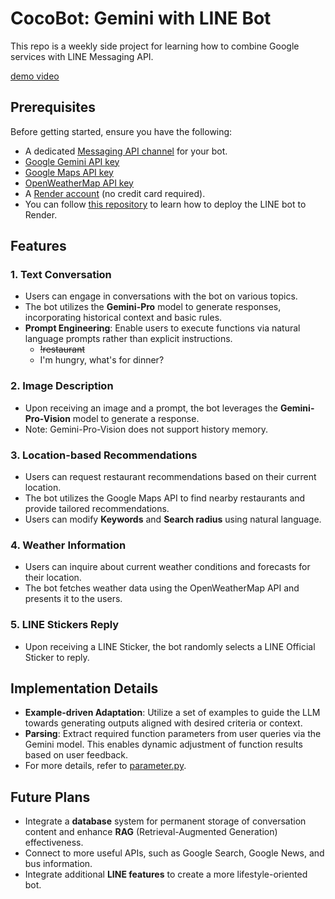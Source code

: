 # CocoBot: Gemini with LINE Bot

This repo is a weekly side project for learning how to combine Google services with  LINE Messaging API.

[demo video](https://drive.google.com/file/d/1uGDsA6SwURRst06lIKqHCf0U7uCbkg4s/view?usp=drive_link)
## Prerequisites
Before getting started, ensure you have the following:
- A dedicated [Messaging API channel](https://developers.line.biz/en/docs/messaging-api/getting-started/) for your bot.
- [Google Gemini API key](https://ai.google.dev/?gad_source=1&gclid=Cj0KCQjwwYSwBhDcARIsAOyL0fg2TKRmD0X3U-M9uM0aj5aWsmJOPDBpRare6pMc1oujvC9Z0wVHbKQaAi08EALw_wcB)
- [Google Maps API key](https://developers.google.com/maps?hl=zh-tw)
- [OpenWeatherMap API key](https://openweathermap.org/api)
- A [Render account](https://dashboard.render.com/register) (no credit card required).
- You can follow [this repository](https://github.com/haojiwu/line-bot-python-on-render) to learn how to deploy the LINE bot to Render.

## Features

### 1. Text Conversation
- Users can engage in conversations with the bot on various topics.
- The bot utilizes the **Gemini-Pro** model to generate responses, incorporating historical context and basic rules.
- **Prompt Engineering**: Enable users to execute functions via natural language prompts rather than explicit instructions.
    - ~~!restaurant~~ 
    - I'm hungry, what's for dinner?

### 2. Image Description
- Upon receiving an image and a prompt, the bot leverages the **Gemini-Pro-Vision** model to generate a response.
- Note: Gemini-Pro-Vision does not support history memory.

### 3. Location-based Recommendations
- Users can request restaurant recommendations based on their current location.
- The bot utilizes the Google Maps API to find nearby restaurants and provide tailored recommendations.
- Users can modify **Keywords** and **Search radius** using natural language.

### 4. Weather Information
- Users can inquire about current weather conditions and forecasts for their location.
- The bot fetches weather data using the OpenWeatherMap API and presents it to the users.

### 5. LINE Stickers Reply
- Upon receiving a LINE Sticker, the bot randomly selects a LINE Official Sticker to reply.

## Implementation Details
- **Example-driven Adaptation**: Utilize a set of examples to guide the LLM towards generating outputs aligned with desired criteria or context.
- **Parsing**: Extract required function parameters from user queries via the Gemini model. This enables dynamic adjustment of function results based on user feedback.
- For more details, refer to [parameter.py](https://github.com/KappaBarbarosa/CocoBot/blob/master/parameters.py).

## Future Plans
- Integrate a **database** system for permanent storage of conversation content and enhance **RAG** (Retrieval-Augmented Generation) effectiveness.
- Connect to more useful APIs, such as Google Search, Google News, and bus information.
- Integrate additional **LINE features** to create a more lifestyle-oriented bot.

